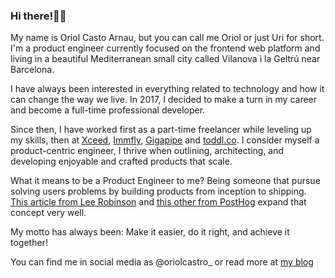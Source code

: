 ### Hi there!🙋‍♂️ 

My name is Oriol Casto Arnau, but you can call me Oriol or just Uri for short. I'm a product engineer currently focused on the frontend web platform and living in a beautiful Mediterranean small city called Vilanova i la Geltrú near Barcelona.

I have always been interested in everything related to technology and how it can change the way we live. In 2017, I decided to make a turn in my career and become a full-time professional developer.

Since then, I have worked first as a part-time freelancer while leveling up my skills, then at [Xceed](https://xceed.me/), [Immfly](https://immfly.com/), [Gigapipe](https://www.gigapipe.com) and [toddl.co](https://todld.co). I consider myself a product-centric engineer, I thrive when outlining, architecting, and developing enjoyable and crafted products that scale. 

What it means to be a Product Engineer to me? Being someone that pursue solving users problems by building products from inception to shipping. [This article from Lee Robinson](https://leerob.io/blog/product-engineers#what-are-product-engineers) and [this other from PostHog](https://posthog.com/blog/what-is-a-product-engineer) expand that concept very well.

My motto has always been: Make it easier, do it right, and achieve it together!

You can find me in social media as @oriolcastro_ or read more at [my blog](https://www.oriolcastro.me/)
